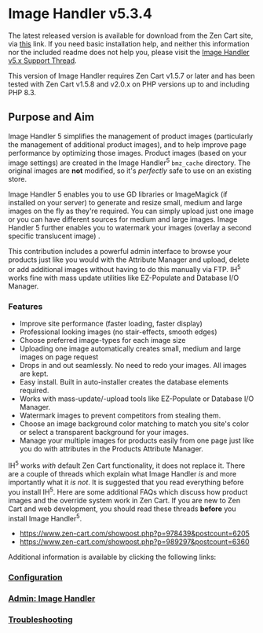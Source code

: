 # Image Handler v5.3.4

The latest released version is available for download from the Zen Cart site, via [this](https://www.zen-cart.com/downloads.php?do=file&id=2169) link.  If you need basic installation help, and neither this information nor the included readme does not help you, please visit the [Image Handler v5.x Support Thread](https://www.zen-cart.com/showthread.php?222983).

This version of Image Handler requires Zen Cart v1.5.7 or later and has been tested with Zen Cart v1.5.8 and v2.0.x on PHP versions up to and including PHP 8.3.

## Purpose and Aim

Image Handler 5 simplifies the management of product images (particularly the management of additional product images), and to help improve page performance by optimizing those images. Product images (based on your image settings) are created in the Image Handler<sup>5</sup> `bmz_cache` directory. The original images are **not** modified, so it's _perfectly_ safe to use on an existing store.

Image Handler 5 enables you to use GD libraries or ImageMagick (if installed on your server) to generate and resize small, medium and large images on the fly  as they're required. You can simply upload just one image or you can have different sources for medium and large images. Image Handler 5 further enables you to watermark your images (overlay a second specific translucent image) .

This contribution includes a powerful admin interface to browse your products just like you would with the Attribute Manager and upload, delete or add additional images without having to do this manually via FTP. IH<sup>5</sup> works fine with mass update utilities like EZ-Populate and Database I/O Manager.

### Features
* Improve site performance (faster loading, faster display)
* Professional looking images (no stair-effects, smooth edges)
* Choose preferred image-types for each image size
* Uploading one image automatically creates small, medium and large images on page request
* Drops in and out seamlessly. No need to redo your images. All images are kept.
* Easy install. Built in auto-installer creates the database elements required.
* Works with mass-update/-upload tools like EZ-Populate or Database I/O Manager.
* Watermark images to prevent competitors from stealing them.
* Choose an image background color matching to match you site's color or select a transparent background for your images.
* Manage your multiple images for products easily from one page just like you do with attributes in the Products Attribute Manager.

IH<sup>5</sup> works _with_ default Zen Cart functionality, it does not replace it. There are a couple of threads which explain what Image Handler *is* and more importantly what it *is not*. It is suggested that you read everything before you install IH<sup>5</sup>. Here are some additional FAQs which discuss how product images and the override system work in Zen Cart. If you are new to Zen Cart and web development, you should read these threads <b>before</b> you install Image Handler<sup>5</sup>.

- https://www.zen-cart.com/showpost.php?p=978439&postcount=6205
- https://www.zen-cart.com/showpost.php?p=989297&postcount=6360 

Additional information is available by clicking the following links:

### [Configuration](pages/configuration.md)
### [Admin: Image Handler](pages/image_handler.md)
### [Troubleshooting](pages/troubleshooting.md)
